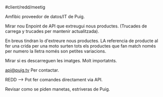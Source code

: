 #client/redd/meetig  

Amfibic proveedor de datos/IT de Puig.

Mirar nou Enpoint de API que extreugui nous productes. (Trucades de carrega y trucades per mantenir actualitzada).

En breus tindran lo d'extreure nous productes. LA referencia de producte al fer una crida per una moto surten tots els productes que fan match només per numero la lletra només son petites variacions.

Mirar si es descarreguen les imatges. Molt importatnts.

api@puig.tv Per contactar. 

REDD --> Pot fer comandes directament via API.

Revisar como se piden manetas, estriveras de Puig.




